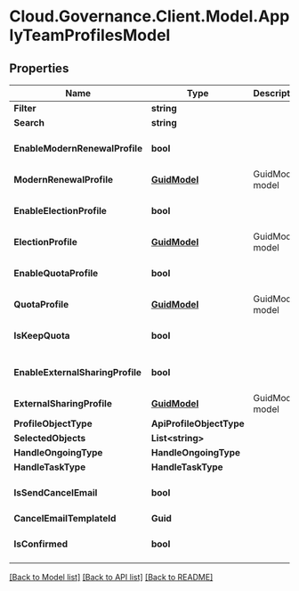 # Cloud.Governance.Client.Model.ApplyTeamProfilesModel
## Properties

Name | Type | Description | Notes
------------ | ------------- | ------------- | -------------
**Filter** | **string** |  | [optional] 
**Search** | **string** |  | [optional] 
**EnableModernRenewalProfile** | **bool** |  | [optional] [default to false]
**ModernRenewalProfile** | [**GuidModel**](GuidModel.md) | GuidModel model | [optional] 
**EnableElectionProfile** | **bool** |  | [optional] [default to false]
**ElectionProfile** | [**GuidModel**](GuidModel.md) | GuidModel model | [optional] 
**EnableQuotaProfile** | **bool** |  | [optional] [default to false]
**QuotaProfile** | [**GuidModel**](GuidModel.md) | GuidModel model | [optional] 
**IsKeepQuota** | **bool** |  | [optional] [default to false]
**EnableExternalSharingProfile** | **bool** |  | [optional] [default to false]
**ExternalSharingProfile** | [**GuidModel**](GuidModel.md) | GuidModel model | [optional] 
**ProfileObjectType** | **ApiProfileObjectType** |  | [optional] 
**SelectedObjects** | **List&lt;string&gt;** |  | [optional] 
**HandleOngoingType** | **HandleOngoingType** |  | [optional] 
**HandleTaskType** | **HandleTaskType** |  | [optional] 
**IsSendCancelEmail** | **bool** |  | [optional] [default to false]
**CancelEmailTemplateId** | **Guid** |  | [optional] 
**IsConfirmed** | **bool** |  | [optional] [default to false]

[[Back to Model list]](../README.md#documentation-for-models) [[Back to API list]](../README.md#documentation-for-api-endpoints) [[Back to README]](../README.md)

